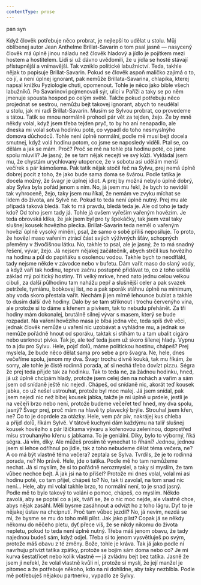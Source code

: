 ```yaml
---
contentType: prose
---
```


<section>

pan syn

Když člověk potřebuje něco probrat, je nejlepší to udělat u stolu. Můj oblíbenej autor Jean Anthelme Brillat-Savarin o tom psal jasně — nasycený člověk má úplně jinou náladu než člověk hladový a jídlo je pojítkem mezi hostem a hostitelem. Lidi si už dávno uvědomili, že u jídla se hosté stávají přístupnější a vnímavější. Tak vzniklo politické labužnictví. Teda, takhle nějak to popisuje Brillat-Savarin. Pokud se člověk aspoň maličko zajímá o to, co jí, a není úplnej ignorant, pak nemůže Brillata-Savarina, chlapíka, kterej napsal knížku Fyziologie chuti, opomenout. Tohle je něco jako bible všech labužníků. Po Savarinovi pojmenovali sýr, ulici v Paříži a taky se po něm jmenuje spousta hospod po celým světě. Takže pokud potřebuju něco projednat se sestrou, nemůžu bejt takovej ignorant, abych to neudělal u stolu, jak mi radí Brillat-Savarin. Musím se Sylvou probrat, co provedeme s tátou. Tatík se mnou normálně prohodí pár vět za tejden, žejo. Že by mně někdy volal, když jsem třeba tejden pryč, to by ho ani nenapadlo, ale dneska mi volal sotva hodinku poté, co vypadl do toho nesmyslnýho domova důchodců. Tohle není úplně normální, podle mě musí bejt docela smutnej, když volá hodinu potom, co jsme se naposledy viděli. Ptal se, co dělám a jak se mám. Proč? Proč se mě na tohle ptá hodinu poté, co jsme spolu mluvili? Je jasný, že se tam nějak necejtí ve svý kůži. Vykládal jsem mu, že chystám urychlovaný utopence, že v sobotu asi udělám menší večírek s pár kámošema. Pak tatík nějak stočil řeč na Sylvu, prej nemá úplně dobrej pocit z toho, že jako bude sama doma se švárou. Podle tatíka je docela možný, že švagr je úplnej idiot. A prej by možná nebylo úplně dobrý, aby Sylva byla pořád jenom s ním. No, já jsem mu řekl, že bych to neviděl tak vyhroceně, žejo, taky jsem mu říkal, že nemám ve zvyku míchat se lidem do života, ani Sylvě ne. Pokud to teda není úplně nutný. Prej mu ale připadá taková bledá. Tak to má pravdu, bledá teda je. Ale od toho je tady kdo? Od toho jsem tady já. Tohle já ovšem vyřeším vařeným hovězím. Je teda obrovská klika, že jak jsem byl pro ty špekáčky, tak jsem vzal taky slušnej kousek hovězího plecka. Brillat-Savarin teda neměl o vařeným hovězí úplně vysoký mínění, psal, že samo o sobě příliš neposiluje. To proto, že hovězí maso vařením ztrácí část svých výživných šťáv, schopných přeměny v živočišnou látku. No, takhle to psal, ale je jasný, že to má snadný řešení, vývar, žejo. Já nejsem nějakej začátečník, abych strčil kus hovězího na hodinu a půl do papiňáku s osolenou vodou. Takhle bych to neodflákl, tady nejsme někde v závodce nebo v bufetu. Dám vařit maso do slaný vody, a když vaří tak hodinu, teprve začnu postupně přidávat to, co z toho udělá základ mý politický hostiny. Tři velký mrkve, hned nato jednu celou velkou cibuli, za další půlhodinu tam nahážu pepř a slušnější celer a pak svazek petržele, tymiánu, bobkovej list, no a pak sporák stáhnu úplně na minimum, aby voda skoro přestala vařit. Nechám ji jen mírně lehounce bublat a takhle to dusím další dvě hodiny. Dalo by se tam stříknout i trochu červenýho vína, ale protože si to dáme s křenem a pivkem, tak to nebudu přehánět. Za tři hodiny mám dokonalej, brutálně silnej vývar s masem, který se bude rozpadat. Na vaření hovězího masa je blbá jedna věc, teda spíš dvě věci, jednak člověk nemůže u vaření nic uzobávat a vyhládne mu, a jednak se nemůže pořádně hnout od sporáku, taktak si stíhám tu a tam ubalit cigáro nebo usrknout pivka. Tak jo, ale teď teda jsem už skoro šílenej hlady. Vypnu to a jdu pro Sylvu. Hele, pojď dolů, máme politickou hostinu, chápeš? Prej myslela, že bude něco dělat sama pro sebe a pro švagra. Ne, hele, dnes večeříme spolu, jenom my dva. Švagr trochu divně kouká, tak mu říkám, že sorry, ale tohle je čistě rodinná porada, ať si nechá třeba dovízt pizzu. Ségra že prej teda přijde tak za hodinku. Tak to teda ne, za žádnou hodinku, hned, já už úplně chcípám hlady, protože jsem celej den na nohách a vařím a sám jsem od snídaně ještě nic nejedl. Chápeš, od snídaně nic, akorát teď kousek jabka, co už nešel ustrouhat, protože byl moc malej. Já jsem snídal, pak jsem nejedl nic než blbej kousek jabka, takže je mi úplně u prdele, jestli je na večeři brzo nebo není, protože budeme večeřet teď hned, my dva spolu, jasný? Švagr prej, proč mám na hlavě ty plavecký brýle. Strouhal jsem křen, ne? Co to je doprdele za otázky. Hele, vem pár piv, nakrájej kus chleba a přijď dolů, říkám Sylvě. V tátově kuchyni dám každýmu na talíř slušnej kousek hovězího s pár lžičkama vývaru a kořenovou zeleninou, doprostřed mísu strouhanýho křenu s jabkama. To je geniální. Díky, bylo to výborný, říká ségra. Já vím, díky. Ale můžeš prosím tě vynechat to říhání? Jednou, jednou jsem si lehce odříhnul po jídle, tak z toho nebudeme dělat téma večera, ne? A co má být vlastně téma večera? zeptala se Sylva. Tvrdils, že je to rodinná porada, ne? No právě. Hele, jde o tatíka. Podle mě ho tam nemůžeme nechat. Já si myslím, že si to pořádně nerozmyslel, a taky si myslím, že tam vůbec nechce bejt. A jak jsi na to přišel? Protože mi dnes volal, volal mi asi hodinu poté, co tam přijel, chápeš to? No, tak ti zavolal, na tom snad nic není… Hele, aby mi volal takhle brzo, to normální není, to je snad jasný. Podle mě to bylo takový to volání o pomoc, chápeš, co myslím. Někdo zavolá, aby se poptal co a jak, tváří se, že o nic moc nejde, ale vlastně chce, abys nějak zasáhl. Měli bysme zasáhnout a odvízt ho z toho lágru. Dyť to je nějakej ústav na chcípnutí. Proč tam vůbec jezdil? No, já nevím, nezdá se mi, že bysme se mu do toho měli plíst. Jak jako plíst? Copak já se někdy někomu do něčeho pletu, dyť přece víš, že se nikdy nikomu do života nepletu, pokud to teda není úplně nutný. Třeba máš jenom obavu, že tady najednou budeš sám, když odjel. Třeba si to jenom vysvětluješ po svým, protože máš obavu z té změny. Bože, tohle je kráva. Tak já jako podle ní navrhuju přivízt tatíka zpátky, protože se bojím sám doma nebo co? Je mi kurva šestatřicet nebo kolik vlastně — já zvládnu bejt bez tatíka. Jasně že jsem jí neřekl, že volal vlastně kvůli ní, protože si myslí, že její manžel je pitomec a že potřebuje někoho, kdo na ni dohlídne, aby taky nezblbla. Podle mě potřebuješ nějakou partnerku, vypadlo ze Sylvy.

</section>
